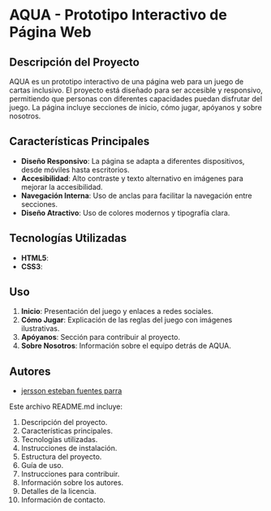 # AQUA - Prototipo Interactivo de Página Web

## Descripción del Proyecto

AQUA es un prototipo interactivo de una página web para un juego de cartas inclusivo. El proyecto está diseñado para ser accesible y responsivo, permitiendo que personas con diferentes capacidades puedan disfrutar del juego. La página incluye secciones de inicio, cómo jugar, apóyanos y sobre nosotros.

## Características Principales

- **Diseño Responsivo**: La página se adapta a diferentes dispositivos, desde móviles hasta escritorios.
- **Accesibilidad**: Alto contraste y texto alternativo en imágenes para mejorar la accesibilidad.
- **Navegación Interna**: Uso de anclas para facilitar la navegación entre secciones.
- **Diseño Atractivo**: Uso de colores modernos y tipografía clara.

## Tecnologías Utilizadas

- **HTML5**: 
- **CSS3**:


## Uso

1. **Inicio**: Presentación del juego y enlaces a redes sociales.
2. **Cómo Jugar**: Explicación de las reglas del juego con imágenes ilustrativas.
3. **Apóyanos**: Sección para contribuir al proyecto.
4. **Sobre Nosotros**: Información sobre el equipo detrás de AQUA.


## Autores

- [jersson esteban fuentes parra ](https://github.com/jerssonfuentes/Examen--1)


Este archivo README.md incluye:
1. Descripción del proyecto.
2. Características principales.
3. Tecnologías utilizadas.
4. Instrucciones de instalación.
5. Estructura del proyecto.
6. Guía de uso.
7. Instrucciones para contribuir.
8. Información sobre los autores.
9. Detalles de la licencia.
10. Información de contacto.
